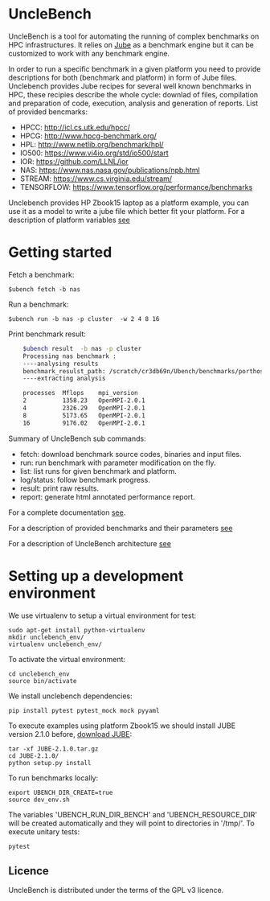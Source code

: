 # UncleBench

UncleBench is a tool for automating the running of complex benchmarks on HPC infrastructures.
It relies on [Jube](http://www.fz-juelich.de/ias/jsc/EN/Expertise/Support/Software/JUBE/_node.html)
as a benchmark engine but it can be customized to work with any benchmark engine.

In order to run a specific benchmark in a given platform you need to provide descriptions for both (benchmark and platform) in form of Jube files.
Unclebench provides Jube recipes for several well known benchmarks in HPC, these recipies describe the whole cycle: downlad of files, compilation and preparation of code,
execution, analysis and generation of reports.
List of provided bencmarks:

- HPCC: http://icl.cs.utk.edu/hpcc/
- HPCG: http://www.hpcg-benchmark.org/
- HPL: http://www.netlib.org/benchmark/hpl/
- IO500: https://www.vi4io.org/std/io500/start
- IOR: https://github.com/LLNL/ior
- NAS: https://www.nas.nasa.gov/publications/npb.html
- STREAM: https://www.cs.virginia.edu/stream/
- TENSORFLOW: https://www.tensorflow.org/performance/benchmarks

Unclebench provides HP Zbook15 laptop as a platform example, you can use it as a model to write a jube file which better fit your platform.
For a description of platform variables [see](https://github.com/edf-hpc/unclebench/blob/master/docs/source/platform_guide.asc)

# Getting started

Fetch a benchmark:

    $ubench fetch -b nas

Run a benchmark:

    $ubench run -b nas -p cluster  -w 2 4 8 16

Print benchmark result:

```bash
    $ubench result  -b nas -p cluster 
    Processing nas benchmark :
    ----analysing results
    benchmark_resulst_path: /scratch/cr3db69n/Ubench/benchmarks/porthos/nas/./benchmarks_runs/000002/
    ----extracting analysis

    processes  Mflops    mpi_version
    2          1358.23   OpenMPI-2.0.1
    4          2326.29   OpenMPI-2.0.1
    8          5173.65   OpenMPI-2.0.1
    16         9176.02   OpenMPI-2.0.1
```

Summary of UncleBench sub commands:

- fetch: download benchmark source codes, binaries and input files.
- run: run benchmark with parameter modification on the fly.
- list: list runs for given benchmark and platform.
- log/status: follow benchmark progress.
- result: print raw results.
- report: generate html annotated performance report.


For a complete documentation [see](https://github.com/edf-hpc/unclebench/blob/master/docs/source/user_guide.asc).

For a description of provided benchmarks and their parameters [see](https://github.com/edf-hpc/unclebench/blob/master/docs/source/benchmarks_guide.asc)

For a description of UncleBench architecture [see](https://github.com/edf-hpc/unclebench/blob/master/docs/source/developer_guide.asc)

# Setting up a development environment

We use virtualenv to setup a virtual environment for test:

    sudo apt-get install python-virtualenv
    mkdir unclebench_env/
    virtualenv unclebench_env/

To activate the virtual environment:

    cd unclebench_env
    source bin/activate

We install unclebench dependencies:

    pip install pytest pytest_mock mock pyyaml

To execute examples using platform Zbook15 we should install JUBE version 2.1.0 before, [download JUBE](http://www.fz-juelich.de/ias/jsc/EN/Expertise/Support/Software/JUBE/JUBE2/jube-download_node.html;jsessionid=7444E10288FBD0EE8091B9AD8FE60F73):

    tar -xf JUBE-2.1.0.tar.gz
    cd JUBE-2.1.0/
    python setup.py install

To run benchmarks locally:

    export UBENCH_DIR_CREATE=true
    source dev_env.sh

The variables 'UBENCH_RUN_DIR_BENCH' and 'UBENCH_RESOURCE_DIR' will be created automatically and they will point to directories in '/tmp/'.
To execute unitary tests:
    
    pytest

Licence
-------

UncleBench is distributed under the terms of the GPL v3 licence.
